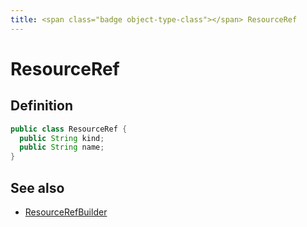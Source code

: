 ```yaml
---
title: <span class="badge object-type-class"></span> ResourceRef
---
```

# <span class="badge object-type-class"></span> ResourceRef

## Definition

```java
public class ResourceRef {
  public String kind;
  public String name;
}
```
## See also

 * <span class="badge builder"></span> [ResourceRefBuilder](./builder-ResourceRefBuilder.md)

